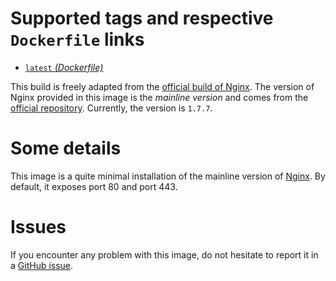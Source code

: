 Supported tags and respective `Dockerfile` links
================================================

* [`latest` *(Dockerfile)*][1]

This build is freely adapted from the [official build of Nginx][2]. The version of Nginx provided in this image is the *mainline version* and comes from the [official repository][3]. Currently, the version is `1.7.7`.

Some details
============

This image is a quite minimal installation of the mainline version of [Nginx][4]. By default, it exposes port 80 and port 443.

Issues
======

If you encounter any problem with this image, do not hesitate to report it in a [GitHub issue][5].

  [1]: https://github.com/Meseira/docker-nginx/blob/master/Dockerfile
  [2]: https://registry.hub.docker.com/_/nginx/
  [3]: http://nginx.org/packages/mainline/debian/
  [4]: http://nginx.org
  [5]: https://github.com/Meseira/docker-nginx/issues
